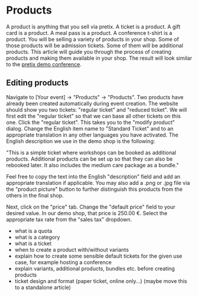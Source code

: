 # Products

A product is anything that you sell via pretix. A ticket is a product. A gift card is a product. A meal pass is a product. A conference t-shirt is a product. You will be selling a variety of products in your shop. Some of those products will be admission tickets. Some of them will be additional products. This article will guide you through the process of creating products and making them available in your shop. The result will look similar to the [pretix demo conference](https://pretix.eu/demoshops/democon/). 

## Editing products 

Navigate to [Your event] → "Products" → "Products". Two products have already been created automatically during event creation. The website should show you two tickets: "regular ticket" and "reduced ticket". We will first edit the "regular ticket" so that we can base all other tickets on this one. Click the "regular ticket". This takes you to the "modify product" dialog. Change the English item name to "Standard Ticket" and to an appropriate translation in any other languages you have activated. The English description we use in the demo shop is the following: 

"This is a simple ticket where workshops can be booked as additional products. Additional products can be set up so that they can also be rebooked later. It also includes the medium care package as a bundle." 

Feel free to copy the text into the English "description" field and add an appropriate translation if applicable. You may also add a .png or .jpg file via the "product picture" button to further distinguish this products from the others in the final shop. 

Next, click on the "price" tab. Change the "default price" field to your desired value. In our demo shop, that price is 250.00 €. Select the appropriate tax rate from the "sales tax" dropdown. 


 

 - what is a quota
 - what is a category 
 - what is a ticket 
 - when to create a product with/without variants 
 - explain how to create some sensible default tickets for the given use case, for example hosting a conference
 - explain variants, additional products, bundles etc. before creating products 
 - ticket design and format (paper ticket, online only...) (maybe move this to a standalone article)
